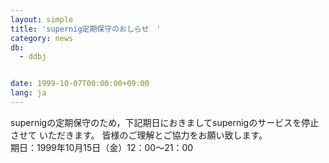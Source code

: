 ```yaml
---
layout: simple
title: 'supernig定期保守のおしらせ　'
category: news
db:
  - ddbj


date: 1999-10-07T00:00:00+09:00
lang: ja
---
```


supernigの定期保守のため，下記期日におきましてsupernigのサービスを停止させて いただきます。 皆様のご理解とご協力をお願い致します。<br>期日：1999年10月15日（金）12：00～21：00

